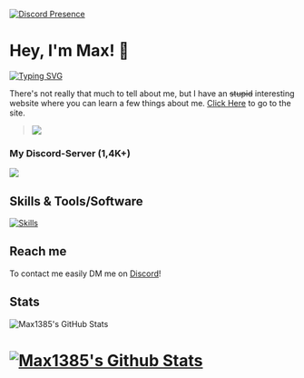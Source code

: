 [![Discord Presence](https://lanyard-profile-readme.vercel.app/api/770636457043034112?idleMessage=Currently%20there%20is%20no%20status%20message%20displayed%20on%20Discord.%20:D)](https://discord.com/users/770636457043034112)

# Hey, I'm Max! 👋

<a href="https://git.io/typing-svg"><img src="https://readme-typing-svg.herokuapp.com?font=JetBrains+Mono&pause=1000&color=026ADD&center=true&vCenter=true&width=500&lines=Discord+Bot+Developer;Discord+Server+Owner+(1%2C4K%2B);Designer;Discord+Server+Moderator;Hobby+Programmer;Always+learning+new+things;My+Discord-Server%3A+https%3A%2F%2Fdsc.gg%2Ferde" alt="Typing SVG" /></a>

There's not really that much to tell about me, but I have an ~~stupid~~ interesting website where you can learn a few things about me. [Click Here](https://max1385.carrd.co) to go to the site.

> ![](https://komarev.com/ghpvc/?username=Max1385&label=PROFILE+VIEWS&color=blue&style=plastic)
### My Discord-Server (1,4K+)
[![](https://img.shields.io/discord/831073014887088148?label=discord&style=plastic&logo=discord&color=5865F2&logoColor=white)](https://discord.gg/gaming-community-831073014887088148)

## Skills & Tools/Software
[![Skills](https://skillicons.dev/icons?i=py,js,nodejs,vscode,ps,discord,github,git,stackoverflow)](https://github.com/Max1385)

## Reach me

To contact me easily DM me on [Discord](https://discord.com/users/770636457043034112)!

## Stats
![Max1385's GitHub Stats](https://github-readme-stats.vercel.app/api?username=max1385&show_icons=true&theme=github_dark)
# [![Max1385's Github Stats](https://github-readme-stats.vercel.app/api/top-langs/?username=anuraghazra&layout=compact&theme=github_dark)](https://github.com/Max1385)
